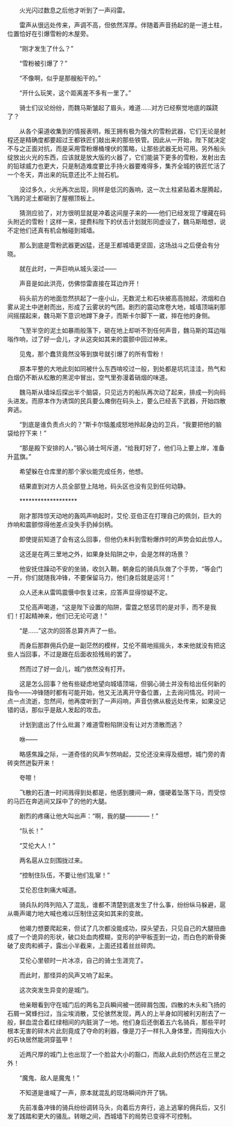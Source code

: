 　　火光闪过数息之后他才听到了一声闷雷。

　　雷声从很远处传来，声调不高，但依然浑厚。伴随着声音扬起的是一道土柱，位置恰好在引爆雪粉的木屋旁。

　　“刚才发生了什么？”

　　“雪粉被引爆了？”

　　“不像啊，似乎是那艘船干的。”

　　“开什么玩笑，这个距离差不多有一里了。”

　　骑士们议论纷纷，而魏马斯皱起了眉头，难道……对方已经察觉地底的蹊跷了？

　　从各个渠道收集到的情报表明，叛王拥有极为强大的雪粉武器，它们无论是射程还是精确度都要超过王都铁匠们敲出来的那些铁管。因此从一开始，陛下就决定不与之正面对抗，而是采用雪粉爆桶埋伏的策略，让那些武器无处可用。另外船头绽放出火光的东西，应该就是放大版的火器了，它们能装下更多的雪粉，发射出去的铅球威力也更大，只是制造难度要比手持火器要难得多，集齐全城的铁匠忙活了一个冬天，弄出来的玩意还比不上抛石机。

　　没过多久，火光再次出现，同样是低沉的轰响，这一次土柱紧贴着木屋腾起，飞溅的泥土都砸到了屋棚顶板上。

　　猜测应验了，对方很明显就是冲着这间屋子来的——他们已经发现了埋藏在码头附近的雪粉！这样一来，提费科陛下的伏击计划就形同虚设了，魏马斯暗想，说不定他们还真有机会触碰到城墙。

　　那么到底是雪粉武器更凶猛，还是王都城墙更坚固，这场战斗之后便会有分晓。

　　就在此时，一声巨响从城头滚过——

　　声音是如此洪亮，仿佛惊雷直接在耳边炸开！

　　码头前方的地面忽然拱起了一座小山，无数泥土和石块被高高抛起，浓烟和白雾从泥土中迸射而出，形成了云雾状的气团。剧烈的震动席卷大地，城墙顶端刹那间摇摆起来，魏马斯下意识地蹲下身子，而斯卡尔脚下一崴，摔在他的身侧。

　　飞至半空的泥土如暴雨般落下，砸在地上却听不到任何声音，魏马斯的耳边嗡嗡作响，过了好一会儿，才从这突如其来的震颤中回过神来。

　　见鬼，那个蠢货竟然没等到旗号就引爆了的所有雪粉！

　　原本平整的大地此刻如同被什么东西啃咬过一般，到处都是坑坑洼洼，热气和白烟仍不断从松散的黑泥中冒出，空气里弥漫着硝烟的味道。

　　魏马斯从墙垛后探出半个脑袋，只见远方的船队再次动了起来，排成一列向码头进发。而原本作为诱饵的民兵要么瘫倒在码头上，要么已经丢下武器，开始四散奔逃。

　　“到底是谁负责点火的？”斯卡尔恼羞成怒地拎起身边的卫兵，“我要把他的脑袋给拧下来！”

　　“那是殿下安排的人，”钢心骑士呵斥道，“给我盯好了，他们马上要上岸，准备升蓝旗。”

　　希望躲在仓库里的那个家伙能完成任务，他想。

　　结果直到对方人员全部登上陆地，码头区也没有见到任何动静。

　　*******************

　　刚才那阵惊天动地的轰鸣声响起时，艾伦.亚伯正在打理自己的佩剑，巨大的炸响和震颤惊得他差点没失手扔掉剑柄。

　　即使提前知道了会有这么回事，但他仍未料到雪粉爆炸时的声势会如此惊人。

　　这还是在两三里地之外，如果身处陷阱之中，会是怎样的场景？

　　他安抚住躁动不安的坐骑，收剑入鞘，朝身后的骑兵队做了个手势，“等会门一开，你们就随我冲锋，不要保留马力，他们身后就是运河！”

　　众人还未从雷鸣震慑中恢复过来，应答声显得惊疑不定。

　　艾伦高声喝道，“这是陛下设置的陷阱，雷霆之怒惩罚的是对手，而不是我们！打起精神来，他们已无论可退！”

　　“是……”这次的回答总算齐声了一些。

　　而身后那群佣兵仍是一副茫然的模样，艾伦不屑地摇摇头，本来他就没有把这些人当回事，不过是跟在后面收拾残局的罢了。

　　然而过了好一会儿，城门依然没有打开。

　　这是怎么回事？他有些疑虑地望向城墙顶端，但钢心骑士并没有给出任何新的指令——冲锋随时都有可能开始，他又无法离开守备位置，上去询问情况。时间一点一点流逝，忽然间，他再度听到了一声闷响，声音仿佛从极远处传来，如果没记错的话，那似乎是敌人发起的攻击。

　　计划到底出了什么纰漏？难道雪粉陷阱没有让对方溃散而逃？

　　咻——

　　略感焦躁之际，一道奇怪的风声乍然响起，艾伦还没来得及细想，城门旁的青砖突然迸裂开来！

　　夸嚓！

　　飞散的石渣一时间溅得到处都是，他感到腰间一麻，僵硬着坠落下马，而受惊的马匹在奔逃间又踩中了的他的大腿。

　　剧烈的疼痛让他大叫出声：“啊，我的腿————！”

　　“队长！”

　　“艾伦大人！”

　　两名扈从立刻围拢过来。

　　“控制住队伍，不要让他们乱窜！”

　　艾伦忍住刺痛大喊道。

　　骑兵队的阵列陷入了混乱，谁都不清楚到底发生了什么事，纷纷纵马躲避，扈从嘶声竭力地大喊也难以压制住这突如其来的变故。

　　他竭力想要爬起来，但试了几次都没能成功，探头望去，只见自己的大腿扭曲成了一个诡异的形状，破口处血肉模糊，变形的护甲板歪到一边，而白色的断骨撕破了皮肉和裤子，露出小半截来，上面还挂着丝丝碎肉。

　　艾伦心里顿时一片冰凉，自己的骑士生涯完了。

　　而此时，那怪异的风声又响了起来。

　　这次突发生异变的是城门。

　　他亲眼看到守在城门后的两名卫兵瞬间被一团碎屑包围，四散的木头和飞扬的石屑一窝蜂扫过，当尘埃消散，艾伦骇然发现，两人的上半身如同被利刃削去了一般，鲜血混合着红绿相间的内脏淌了一地。他们身后还倒着五六名骑兵，那些平时根本无害的碎木片此刻竟成了夺命的利器，像是刀子一样扎入身体里，而拇指大小的石块居然能洞穿盔甲！

　　近两尺厚的城门上也出现了一个脸盆大小的豁口，而敌人此刻仍然远在三里之外！

　　“魔鬼、敌人是魔鬼！”

　　不知道是谁喊了一声，原本就混乱的现场瞬间炸开了锅。

　　先前准备冲锋的骑兵纷纷调转马头，向着后方奔行，追上逃窜的佣兵后，又引发了践踏和更大的骚乱。转眼之间，西城墙下的局势已变得不可控制。
